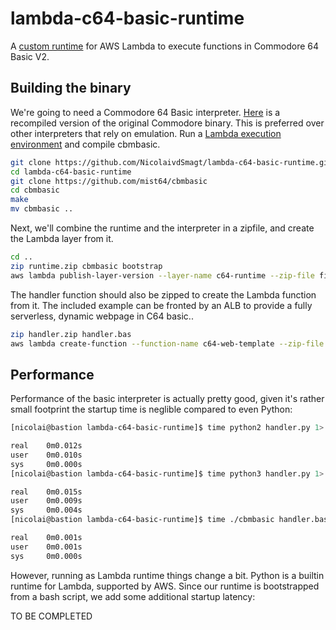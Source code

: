 # lambda-c64-basic-runtime
A [custom runtime](https://aws.amazon.com/about-aws/whats-new/2018/11/aws-lambda-now-supports-custom-runtimes-and-layers/)
for AWS Lambda to execute functions in Commodore 64 Basic V2.

## Building the binary

We're going to need a Commodore 64 Basic interpreter. [Here](https://github.com/mist64/cbmbasic) is a recompiled version of the original Commodore binary. This is preferred over other interpreters that rely on emulation. Run a [Lambda execution environment](https://docs.aws.amazon.com/lambda/latest/dg/current-supported-versions.html) and compile cbmbasic.

```sh
git clone https://github.com/NicolaivdSmagt/lambda-c64-basic-runtime.git
cd lambda-c64-basic-runtime
git clone https://github.com/mist64/cbmbasic
cd cbmbasic
make
mv cbmbasic ..
```

Next, we'll combine the runtime and the interpreter in a zipfile, and create the Lambda layer from it.
```sh
cd ..
zip runtime.zip cbmbasic bootstrap
aws lambda publish-layer-version --layer-name c64-runtime --zip-file fileb://runtime.zip
```

The handler function should also be zipped to create the Lambda function from it. The included example can be fronted by an ALB to provide a fully serverless, dynamic webpage in C64 basic..
```sh
zip handler.zip handler.bas
aws lambda create-function --function-name c64-web-template --zip-file fileb://handler.zip --handler handler.bas --runtime provided --role arn:aws:iam::123456789012:role/your-role-ARN-here
```

## Performance

Performance of the basic interpreter is actually pretty good, given it's rather small footprint the startup time is neglible compared to even Python:

```sh
[nicolai@bastion lambda-c64-basic-runtime]$ time python2 handler.py 1> /dev/null

real    0m0.012s
user    0m0.010s
sys     0m0.000s
[nicolai@bastion lambda-c64-basic-runtime]$ time python3 handler.py 1> /dev/null

real    0m0.015s
user    0m0.009s
sys     0m0.004s
[nicolai@bastion lambda-c64-basic-runtime]$ time ./cbmbasic handler.bas 1> /dev/null

real    0m0.001s
user    0m0.001s
sys     0m0.000s
```
However, running as Lambda runtime things change a bit. Python is a builtin runtime for Lambda, supported by AWS. Since our runtime is bootstrapped from a bash script, we add some additional startup latency:

TO BE COMPLETED

